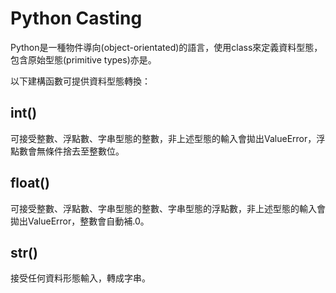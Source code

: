 # Python Casting

Python是一種物件導向(object-orientated)的語言，使用class來定義資料型態，包含原始型態(primitive types)亦是。

以下建構函數可提供資料型態轉換：

## int()

可接受整數、浮點數、字串型態的整數，非上述型態的輸入會拋出ValueError，浮點數會無條件捨去至整數位。

## float()

可接受整數、浮點數、字串型態的整數、字串型態的浮點數，非上述型態的輸入會拋出ValueError，整數會自動補.0。

## str()

接受任何資料形態輸入，轉成字串。